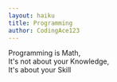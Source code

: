 ```yaml
---
layout: haiku
title: Programming
author: CodingAce123
---
```


Programming is Math,<br>
It's not about your Knowledge,<br>
It's about your Skill<br>
